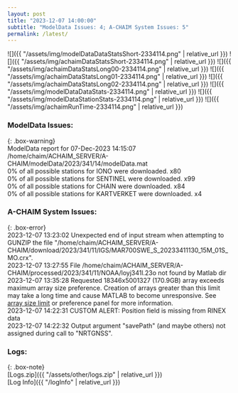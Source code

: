 ```yaml
---
layout: post
title: "2023-12-07 14:00:00"
subtitle: "ModelData Issues: 4; A-CHAIM System Issues: 5"
permalink: /latest/
---
```


![]({{ "/assets/img/modelDataDataStatsShort-2334114.png" | relative_url }})
![]({{ "/assets/img/achaimDataStatsShort-2334114.png" | relative_url }})
![]({{ "/assets/img/achaimDataStatsLong00-2334114.png" | relative_url }})
![]({{ "/assets/img/achaimDataStatsLong01-2334114.png" | relative_url }})
![]({{ "/assets/img/achaimDataStatsLong02-2334114.png" | relative_url }})
![]({{ "/assets/img/modelDataDataStats-2334114.png" | relative_url }})
![]({{ "/assets/img/modelDataStationStats-2334114.png" | relative_url }})
![]({{ "/assets/img/achaimRunTime-2334114.png" | relative_url }})


### ModelData Issues:  
  
{: .box-warning}  
 ModelData report for 07-Dec-2023 14:15:07   
 /home/chaim/ACHAIM_SERVER/A-CHAIM/modelData/2023/341/14/modelData.mat   
 0% of all possible stations for IONO were downloaded. x80   
 0% of all possible stations for SENTINEL were downloaded. x99   
 0% of all possible stations for CHAIN were downloaded. x84   
 0% of all possible stations for KARTVERKET were downloaded. x4   
  
### A-CHAIM System Issues:  
  
{: .box-error}  
2023-12-07 13:23:02 Unexpected end of input stream when attempting to GUNZIP the file "/home/chaim/ACHAIM_SERVER/A-CHAIM/download/2023/341/11/IGS/MAR700SWE_S_20233411130_15M_01S_MO.crx".  
2023-12-07 13:27:55 File /home/chaim/ACHAIM_SERVER/A-CHAIM/processed/2023/341/11/NOAA/loyj341l.23o not found by Matlab dir  
2023-12-07 13:35:28 Requested 18346x5001327 (170.9GB) array exceeds maximum array size preference. Creation of arrays greater than this limit may take a long time and cause MATLAB to become unresponsive. See <a href="matlab: helpview([docroot '/matlab/helptargets.map'], 'matlab_env_workspace_prefs')">array size limit</a> or preference panel for more information.  
2023-12-07 14:22:31 CUSTOM ALERT: Position field is missing from RINEX data  
2023-12-07 14:22:32 Output argument "savePath" (and maybe others) not assigned during call to "NRTGNSS".  

### Logs:  
  
{: .box-note}  
[Logs.zip]({{ "/assets/other/logs.zip" | relative_url }})  
[Log Info]({{ "/logInfo" | relative_url }})  
